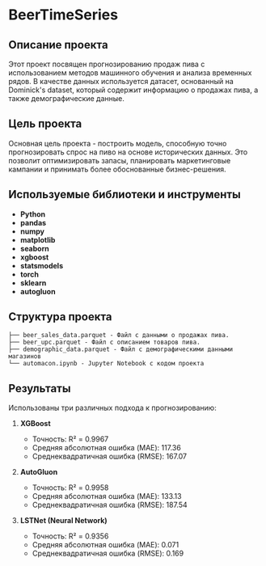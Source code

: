 # BeerTimeSeries

## Описание проекта

Этот проект посвящен прогнозированию продаж пива с использованием методов машинного обучения и анализа временных рядов. В качестве данных используется датасет, основанный на Dominick's dataset, который содержит информацию о продажах пива, а также демографические данные.

## Цель проекта

Основная цель проекта - построить модель, способную точно прогнозировать спрос на пиво на основе исторических данных. Это позволит оптимизировать запасы, планировать маркетинговые кампании и принимать более обоснованные бизнес-решения.

## Используемые библиотеки и инструменты

*   **Python**
*   **pandas**
*   **numpy** 
*   **matplotlib** 
*   **seaborn** 
*   **xgboost** 
*   **statsmodels** 
*   **torch** 
*   **sklearn** 
*   **autogluon** 

## Структура проекта
```
├── beer_sales_data.parquet - Файл с данными о продажах пива.
├── beer_upc.parquet - Файл с описанием товаров пива.
├── demographic_data.parquet - Файл с демографическими данными магазинов
└── automacon.ipynb - Jupyter Notebook с кодом проекта
```

## Результаты
Использованы три различных подхода к прогнозированию:

1. **XGBoost**
   - Точность: R² = 0.9967
   - Средняя абсолютная ошибка (MAE): 117.36
   - Среднеквадратичная ошибка (RMSE): 167.07

2. **AutoGluon**
   - Точность: R² = 0.9958
   - Средняя абсолютная ошибка (MAE): 133.13
   - Среднеквадратичная ошибка (RMSE): 187.54

3. **LSTNet (Neural Network)**
   - Точность: R² = 0.9356
   - Средняя абсолютная ошибка (MAE): 0.071
   - Среднеквадратичная ошибка (RMSE): 0.169
